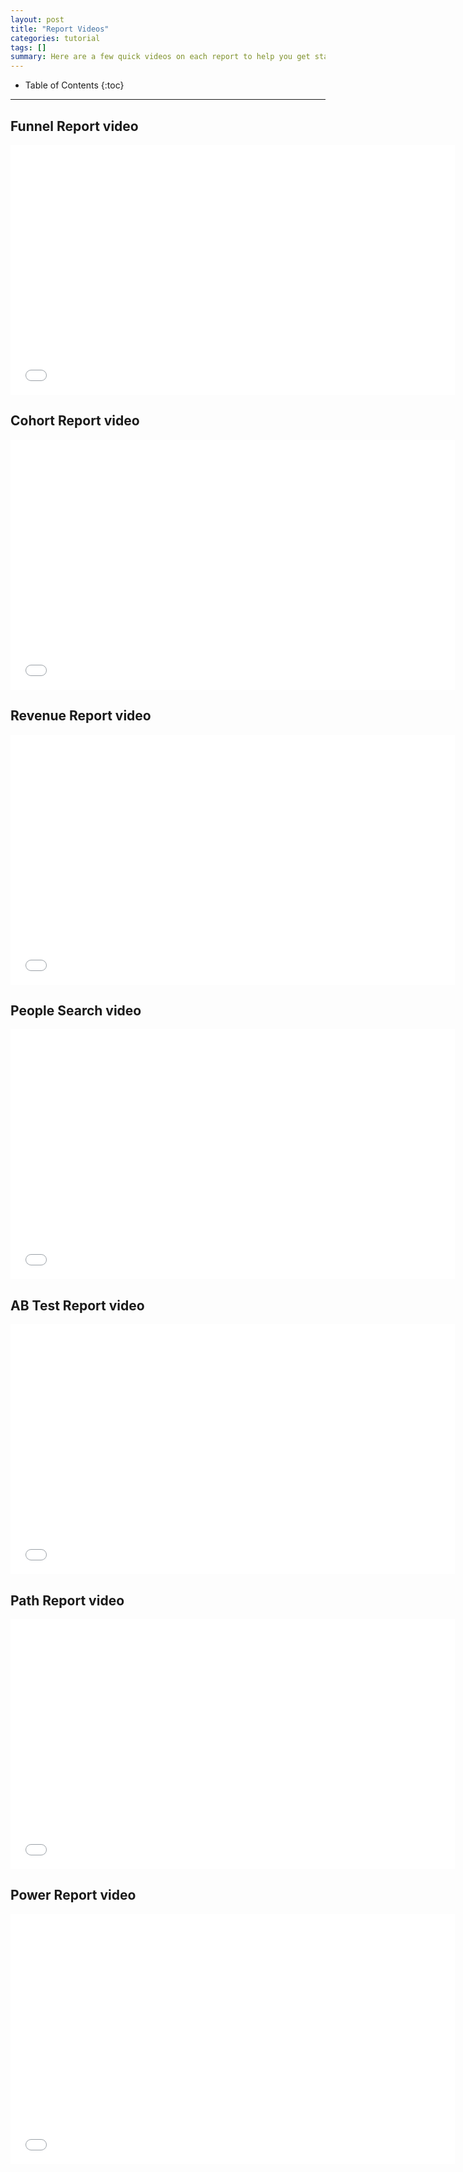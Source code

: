 ```yaml
---
layout: post
title: "Report Videos"
categories: tutorial
tags: []
summary: Here are a few quick videos on each report to help you get started with KISSmetrics.
---
```

* Table of Contents
{:toc}
* * *
## Funnel Report video 

<iframe src="//fast.wistia.net/embed/iframe/l5rl2si5uc?videoFoam=true" allowtransparency="true" frameborder="0" scrolling="no" class="wistia_embed" name="wistia_embed" allowfullscreen mozallowfullscreen webkitallowfullscreen oallowfullscreen msallowfullscreen width="711" height="400"></iframe><script src="//fast.wistia.net/assets/external/E-v1.js"></script>

## Cohort Report video

<iframe src="//fast.wistia.net/embed/iframe/b1ptf62dbx?videoFoam=true" allowtransparency="true" frameborder="0" scrolling="no" class="wistia_embed" name="wistia_embed" allowfullscreen mozallowfullscreen webkitallowfullscreen oallowfullscreen msallowfullscreen width="711" height="400"></iframe><script src="//fast.wistia.net/assets/external/E-v1.js"></script>

## Revenue Report video

<iframe src="//fast.wistia.net/embed/iframe/wsolj9ads3?videoFoam=true" allowtransparency="true" frameborder="0" scrolling="no" class="wistia_embed" name="wistia_embed" allowfullscreen mozallowfullscreen webkitallowfullscreen oallowfullscreen msallowfullscreen width="711" height="400"></iframe><script src="//fast.wistia.net/assets/external/E-v1.js"></script>

## People Search video

<iframe src="//fast.wistia.net/embed/iframe/zw5v5yyjdg?videoFoam=true" allowtransparency="true" frameborder="0" scrolling="no" class="wistia_embed" name="wistia_embed" allowfullscreen mozallowfullscreen webkitallowfullscreen oallowfullscreen msallowfullscreen width="711" height="400"></iframe><script src="//fast.wistia.net/assets/external/E-v1.js"></script>

## AB Test Report video

<iframe src="//fast.wistia.net/embed/iframe/1k4ptzuox4?videoFoam=true" allowtransparency="true" frameborder="0" scrolling="no" class="wistia_embed" name="wistia_embed" allowfullscreen mozallowfullscreen webkitallowfullscreen oallowfullscreen msallowfullscreen width="711" height="400"></iframe><script src="//fast.wistia.net/assets/external/E-v1.js"></script>

## Path Report video

<iframe src="//fast.wistia.net/embed/iframe/3ow1mbytzn?videoFoam=true" allowtransparency="true" frameborder="0" scrolling="no" class="wistia_embed" name="wistia_embed" allowfullscreen mozallowfullscreen webkitallowfullscreen oallowfullscreen msallowfullscreen width="711" height="400"></iframe><script src="//fast.wistia.net/assets/external/E-v1.js"></script>

## Power Report video

<iframe src="//fast.wistia.net/embed/iframe/p0flv76bn0?videoFoam=true" allowtransparency="true" frameborder="0" scrolling="no" class="wistia_embed" name="wistia_embed" allowfullscreen mozallowfullscreen webkitallowfullscreen oallowfullscreen msallowfullscreen width="711" height="400"></iframe><script src="//fast.wistia.net/assets/external/E-v1.js"></script>
